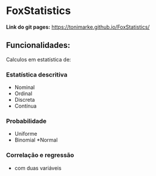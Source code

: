 # FoxStatistics
**Link do git pages:** https://tonimarke.github.io/FoxStatistics/

## Funcionalidades:
Calculos em estatística de:
### Estatística descritiva
* Nominal
* Ordinal
* Discreta
* Contínua
### Probabilidade
* Uniforme
* Binomial
 *Normal
### Correlação e regressão
* com duas variáveis
